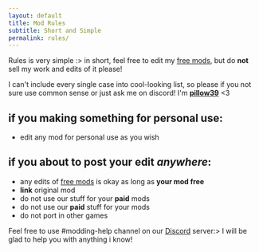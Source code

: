 ```yaml
---
layout: default
title: Mod Rules
subtitle: Short and Simple
permalink: rules/
---
```


Rules is very simple :> in short, feel free to edit my [free mods], but do **not** sell my work and edits of it please!

I can't include every single case into cool-looking list, so please if you not sure use common sense or just ask me on discord! I'm **[pillow39]** <3

## if you making something for personal use:
- edit any mod for personal use as you wish

## if you about to post your edit *anywhere*:
- any edits of [free mods] is okay as long as **your mod free**
- **link** original mod
- do not use our stuff for your **paid** mods
- do not use our **paid** stuff for your mods
- do not port in other games

Feel free to use #modding-help channel on our [Discord] server:> I will be glad to help you with anything i know!

[free mods]: https://www.xivmodarchive.com/user/111283
[discord]: https://discord.gg/yPbUXazxQ3
[pillow39]: https://discord.com/users/606138858618224640